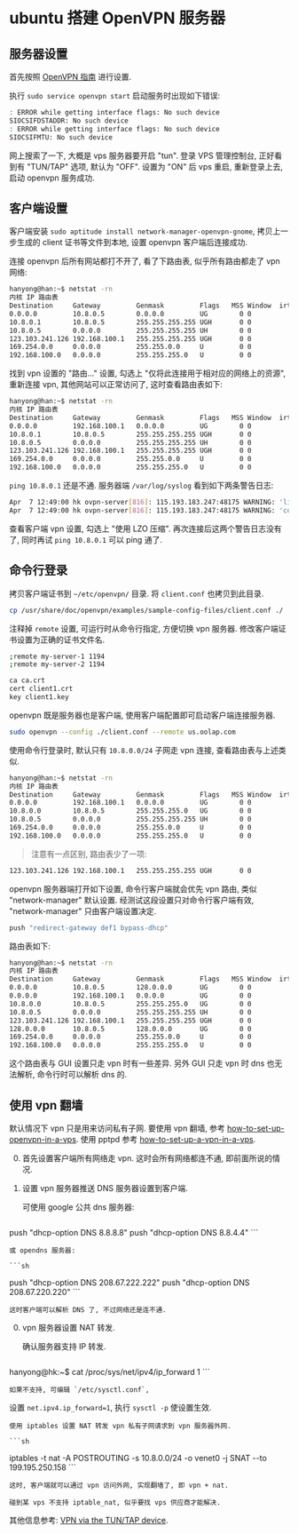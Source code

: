 ubuntu 搭建 OpenVPN 服务器
===

## 服务器设置

首先按照 [OpenVPN 指南][] 进行设置.

执行 `sudo service openvpn start` 启动服务时出现如下错误:

```sh
: ERROR while getting interface flags: No such device
SIOCSIFDSTADDR: No such device
: ERROR while getting interface flags: No such device
SIOCSIFMTU: No such device
```

网上搜索了一下, 大概是 vps 服务器要开启 "tun". 
登录 VPS 管理控制台, 正好看到有 "TUN/TAP" 选项, 默认为 "OFF".
设置为 "ON" 后 vps 重启, 重新登录上去, 启动 openvpn 服务成功.

## 客户端设置

客户端安装 `sudo aptitude install network-manager-openvpn-gnome`, 
拷贝上一步生成的 client 证书等文件到本地, 设置 openvpn 客户端后连接成功.

连接 openvpn 后所有网站都打不开了, 看了下路由表, 似乎所有路由都走了 vpn 网络:

```sh
hanyong@han:~$ netstat -rn
内核 IP 路由表
Destination     Gateway         Genmask         Flags   MSS Window  irtt Iface
0.0.0.0         10.8.0.5        0.0.0.0         UG        0 0          0 tun0
10.8.0.1        10.8.0.5        255.255.255.255 UGH       0 0          0 tun0
10.8.0.5        0.0.0.0         255.255.255.255 UH        0 0          0 tun0
123.103.241.126 192.168.100.1   255.255.255.255 UGH       0 0          0 eth0
169.254.0.0     0.0.0.0         255.255.0.0     U         0 0          0 eth0
192.168.100.0   0.0.0.0         255.255.255.0   U         0 0          0 eth0
```

找到 vpn 设置的 "路由..." 设置, 勾选上 "仅将此连接用于相对应的网络上的资源", 
重新连接 vpn, 其他网站可以正常访问了, 这时查看路由表如下:

```sh
hanyong@han:~$ netstat -rn
内核 IP 路由表
Destination     Gateway         Genmask         Flags   MSS Window  irtt Iface
0.0.0.0         192.168.100.1   0.0.0.0         UG        0 0          0 eth0
10.8.0.1        10.8.0.5        255.255.255.255 UGH       0 0          0 tun0
10.8.0.5        0.0.0.0         255.255.255.255 UH        0 0          0 tun0
123.103.241.126 192.168.100.1   255.255.255.255 UGH       0 0          0 eth0
169.254.0.0     0.0.0.0         255.255.0.0     U         0 0          0 eth0
192.168.100.0   0.0.0.0         255.255.255.0   U         0 0          0 eth0
```

`ping 10.8.0.1` 还是不通.
服务器端 `/var/log/syslog` 看到如下两条警告日志:

```sh
Apr  7 12:49:00 hk ovpn-server[816]: 115.193.183.247:48175 WARNING: 'link-mtu' is used inconsistently, local='link-mtu 1542', remote='link-mtu 1541'
Apr  7 12:49:00 hk ovpn-server[816]: 115.193.183.247:48175 WARNING: 'comp-lzo' is present in local config but missing in remote config, local='comp-lzo'
```

查看客户端 vpn 设置, 勾选上 "使用 LZO 压缩".
再次连接后这两个警告日志没有了, 同时再试 `ping 10.8.0.1` 可以 ping 通了.

## 命令行登录

拷贝客户端证书到 `~/etc/openvpn/` 目录.
将 `client.conf` 也拷贝到此目录.

```sh
cp /usr/share/doc/openvpn/examples/sample-config-files/client.conf ./
```

注释掉 `remote` 设置, 可运行时从命令行指定, 方便切换 vpn 服务器. 
修改客户端证书设置为正确的证书文件名.

```sh
;remote my-server-1 1194
;remote my-server-2 1194

ca ca.crt
cert client1.crt
key client1.key
```

openvpn 既是服务器也是客户端, 使用客户端配置即可启动客户端连接服务器.

```sh
sudo openvpn --config ./client.conf --remote us.oolap.com
```

使用命令行登录时, 默认只有 `10.8.0.0/24` 子网走 vpn 连接, 查看路由表与上述类似.

```sh
hanyong@han:~$ netstat -rn
内核 IP 路由表
Destination     Gateway         Genmask         Flags   MSS Window  irtt Iface
0.0.0.0         192.168.100.1   0.0.0.0         UG        0 0          0 eth0
10.8.0.0        10.8.0.5        255.255.255.0   UG        0 0          0 tun0
10.8.0.5        0.0.0.0         255.255.255.255 UH        0 0          0 tun0
169.254.0.0     0.0.0.0         255.255.0.0     U         0 0          0 eth0
192.168.100.0   0.0.0.0         255.255.255.0   U         0 0          0 eth0
```

>注意有一点区别, 路由表少了一项:
```sh
123.103.241.126 192.168.100.1   255.255.255.255 UGH       0 0          0 eth0
```

openvpn 服务器端打开如下设置, 
命令行客户端就会优先 vpn 路由, 类似 "network-manager" 默认设置.
经测试这段设置只对命令行客户端有效, "network-manager" 只由客户端设置决定.

```sh
push "redirect-gateway def1 bypass-dhcp"
```

路由表如下:

```sh
hanyong@han:~$ netstat -rn
内核 IP 路由表
Destination     Gateway         Genmask         Flags   MSS Window  irtt Iface
0.0.0.0         10.8.0.5        128.0.0.0       UG        0 0          0 tun0
0.0.0.0         192.168.100.1   0.0.0.0         UG        0 0          0 eth0
10.8.0.0        10.8.0.5        255.255.255.0   UG        0 0          0 tun0
10.8.0.5        0.0.0.0         255.255.255.255 UH        0 0          0 tun0
123.103.241.126 192.168.100.1   255.255.255.255 UGH       0 0          0 eth0
128.0.0.0       10.8.0.5        128.0.0.0       UG        0 0          0 tun0
169.254.0.0     0.0.0.0         255.255.0.0     U         0 0          0 eth0
192.168.100.0   0.0.0.0         255.255.255.0   U         0 0          0 eth0
```

这个路由表与 GUI 设置只走 vpn 时有一些差异.
另外 GUI 只走 vpn 时 dns 也无法解析, 命令行时可以解析 dns 的.

## 使用 vpn 翻墙

默认情况下 vpn 只是用来访问私有子网.
要使用 vpn 翻墙, 参考 [how-to-set-up-openvpn-in-a-vps][].
使用 pptpd 参考 [how-to-set-up-a-vpn-in-a-vps][].

0. 首先设置客户端所有网络走 vpn. 
这时会所有网络都连不通, 即前面所说的情况.

0. 设置 vpn 服务器推送 DNS 服务器设置到客户端.

	可使用 google 公共 dns 服务器:

	```sh
push "dhcp-option DNS 8.8.8.8"
push "dhcp-option DNS 8.8.4.4"
	```
	
	或 opendns 服务器:

	```sh
push "dhcp-option DNS 208.67.222.222"
push "dhcp-option DNS 208.67.220.220"
	```
	
	这时客户端可以解析 DNS 了, 不过网络还是连不通.

0. vpn 服务器设置 NAT 转发.

	确认服务器支持 IP 转发.

	```sh
hanyong@hk:~$ cat /proc/sys/net/ipv4/ip_forward 
1
	```

	如果不支持, 可编辑 `/etc/sysctl.conf`, 
设置 `net.ipv4.ip_forward=1`, 
执行 `sysctl -p` 使设置生效.

	使用 iptables 设置 NAT 转发 vpn 私有子网请求到 vpn 服务器外网.

	```sh
iptables -t nat -A POSTROUTING -s 10.8.0.0/24 -o venet0 -j SNAT --to 199.195.250.158
	```

	这时, 客户端就可以通过 vpn 访问外网, 实现翻墙了, 即 vpn + nat.

	碰到某 vps 不支持 iptable_nat, 似乎要找 vps 供应商才能解决.
其他信息参考: [VPN via the TUN/TAP device][].

[OpenVPN 指南]: https://help.ubuntu.com/12.04/serverguide/openvpn.html
[VPN via the TUN/TAP device]: http://wiki.openvz.org/VPN_via_the_TUN/TAP_device
[how-to-set-up-a-vpn-in-a-vps]: http://freenuts.com/how-to-set-up-a-vpn-in-a-vps/
[how-to-set-up-openvpn-in-a-vps]: http://freenuts.com/how-to-set-up-openvpn-in-a-vps/

